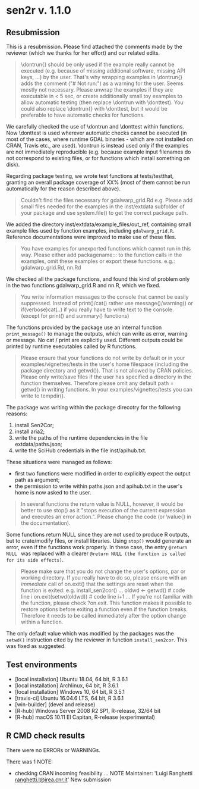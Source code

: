 # sen2r v. 1.1.0

## Resubmission
This is a resubmission. Please find attached the comments made by the reviewer
(which we thanks for her effort) and our related edits.

> \dontrun{} should be only used if the example really cannot be executed
(e.g. because of missing additional software, missing API keys, ...) by
the user. That's why wrapping examples in \dontrun{} adds the comment
("# Not run:") as a warning for the user.
Seems mostly not necessary.
Please unwrap the examples if they are executable in < 5 sec, or create
additionally small toy examples to allow automatic testing (then replace
\dontrun with \donttest).
You could also replace \dontrun{} with \donttest, but it would be
preferable to have automatic checks for functions.

We carefully checked the use of \dontrun and \donttest within functions.
Now \donttest is used wherever automatic checks cannot be executed
(in most of the cases, where runtime GDAL binaries - which are not
installed on CRAN, Travis etc., are used).
\dontrun is instead used only if the examples are not immediately reproducible
(e.g. because example input filenames do not correspond to existing files,
or for functions which install something on disk).

Regarding package testing, we wrote test functions at tests/testthat, granting
an overall package coverage of XX% 
(most of them cannot be run automatically for the reason described above).

> Couldn't find the files necessary for gdalwarp_grid.Rd e.g.
Please add small files needed for the examples in the inst/extdata
subfolder of your package and use system.file() to get the correct
package path.

We added the directory inst/extdata/example_files/out_ref, containing small
example files used by function examples, including `gdalwarp_grid.R`.
Reference documentations were improved to make use of these files.

> You have examples for unexported functions which cannot run in this way.
Please either add packagename::: to the function calls in the examples,
omit these examples or export these functions.
e.g.: gdalwarp_grid.Rd, nn.Rd

We checked all the package functions, and found this kind of problem only
in the two functions gdalwarp_grid.R and nn.R, which we fixed.

> You write information messages to the console that cannot be easily
suppressed.
Instead of print()/cat() rather use message()/warning()  or
if(verbose)cat(..) if you really have to write text to the console.
(except for print() and summary() functions)

The functions provided by the package use an internal function `print_message()`
to manage the outputs, which can write as error, warning or message.
No cat / print are explicitly used.
Different outputs could be printed by runtime executables called by R functions.

> Please ensure that your functions do not write by default or in your
examples/vignettes/tests in the user's home filespace (including the
package directory and getwd()). That is not allowed by CRAN policies.
Please only write/save files if the user has specified a directory in
the function themselves. Therefore please omit any default path =
getwd() in writing functions.
In your examples/vignettes/tests you can write to tempdir().

The package was writing within the package direcotry for the following reasons:
1. install Sen2Cor;
2. install aria2;
3. write the paths of the runtime dependencies in the file extdata/paths.json;
4. write the SciHub credentials in the file inst/apihub.txt.

These situations were managed as follows:
- first two functions were modified in order to explicitly expect the output 
    path as argument;
- the permission to write within paths.json and apihub.txt in the user's home 
   is now asked to the user.

> In several functions the return value is NULL, however, it would be
better to use stop() as it "stops execution of the current expression
and executes an error action.".
Please change the code (or \value{} in the documentation).

Some functions return NULL since they are not used to produce R outputs, but 
to crate/modify files, or install libraries.
Using `stop()` would generate an error, even if the functions work properly.
In these case, the entry 
`@return NULL `
was replaced with a clearer
`@return NULL (the function is called for its side effects)`.

> Please make sure that you do not change the user's options, par or
working directory. If you really have to do so, please ensure with an
*immediate* call of on.exit() that the settings are reset when the
function is exited: e.g. install_sen2cor()
...
oldwd <- getwd()           # code line i
on.exit(setwd(oldwd))      # code line i+1
...
If you're not familiar with the function, please check ?on.exit. This
function makes it possible to restore options before exiting a function
even if the function breaks. Therefore it needs to be called immediately
after the option change within a function.

The only default value which was modified by the packages was the `setwd()` 
instruction cited by the reviewer in function `install_sen2cor`. 
This was fixed as suggested.


## Test environments
* [local installation] Ubuntu 18.04, 64 bit, R 3.6.1
* [local installation] Archlinux, 64 bit, R 3.6.1
* [local installation] Windows 10, 64 bit, R 3.5.1
* [travis-ci] Ubuntu 16.04.6 LTS, 64 bit, R 3.6.1
* [win-builder] (devel and release)
* [R-hub] Windows Server 2008 R2 SP1, R-release, 32/64 bit
* [R-hub] macOS 10.11 El Capitan, R-release (experimental)

## R CMD check results
There were no ERRORs or WARNINGs. 

There was 1 NOTE:

* checking CRAN incoming feasibility ... NOTE
    Maintainer: 'Luigi Ranghetti <ranghetti.l@irea.cnr.it>'
    New submission
